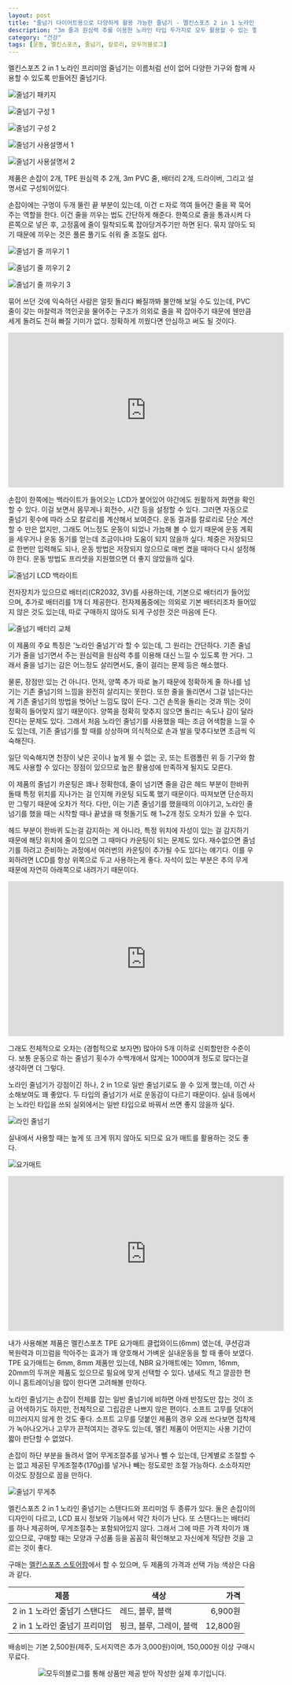 ```yaml
---
layout: post
title: "줄넘기 다이어트용으로 다양하게 활용 가능한 줄넘기 - 멜킨스포츠 2 in 1 노라인 프리미엄 줄넘기"
description: "3m 줄과 원심력 추를 이용한 노라인 타입 두가지로 모두 활용할 수 있는 멜킨의 프리미엄 줄넘기를 사용해봤다."
category: "건강"
tags: [운동, 멜킨스포츠, 줄넘기, 칼로리, 모두의블로그]
---
```


멜킨스포츠 2 in 1 노라인 프리미엄 줄넘기는
이름처럼 선이 없어 다양한 기구와 함께 사용할 수 있도록 만들어진 줄넘기다.

![줄넘기 패키지](https://lh3.googleusercontent.com/ue6Vq5yAZeK5V7kcOplVrlEVBVkwpIgmxqifQbTVIivd3eeG0J1Ir71kXsFc1bd6CFXYW1HhUihq3w=s560)

![줄넘기 구성 1](https://lh3.googleusercontent.com/vvLjJowa81qN6nCJh3OyMklQImlz4uz5nzgj1E2ED1U2mABVx7_HzORfeBgMvGDQnR4EnJtxV0l1KA=s560)

![줄넘기 구성 2](https://lh3.googleusercontent.com/w7iOE7SfvLZW93r-dNwzq4WE6KzXdOSS3vdiIjdlQoVDKsmCHobP6IEH0YDDGkc2drxREUjfZog6bQ=s560)

![줄넘기 사용설명서 1](https://lh3.googleusercontent.com/VxM_3YJ0cz2nIABHqw1yH0VAPqyEhd_7SuceUgN5D_YxgcCimP8T_MD_dVmJzJNMVUT7p9B20T9amA=s560)

![줄넘기 사용설명서 2](https://lh3.googleusercontent.com/g20p96PYoM2BYf9G50tQZfLg37Y21NOe7OJTlwKO3CQ45e3ZWYcPj-_zg312nTWIZF4EpkfqzQzhHw=s560)

제품은 손잡이 2개, TPE 원심력 추 2개, 3m PVC 줄, 배터리 2개, 드라이버, 그리고 설명서로 구성되어있다.

손잡이에는 구멍이 두개 뚤린 끝 부분이 있는데,
이건 ㄷ자로 꺽여 들어간 줄을 꽉 묵어주는 역할을 한다.
이건 줄을 끼우는 법도 간단하게 해준다.
한쪽으로 줄을 통과시켜 다른쪽으로 넣은 후,
고정홈에 줄이 밀착되도록 잡아당겨주기만 하면 된다.
묶지 않아도 되기 때문에 끼우는 것은 풀론 풀기도 쉬워 줄 조절도 쉽다.

![줄넘기 줄 끼우기 1](https://lh3.googleusercontent.com/PSMQoCFtkEqfCMJz3x0v-xNhcCjygGb_HuuLySxlkZdVd41R1H_kwb6E0d1qUe4CXFzBh3g5NT4mJg=s560)

![줄넘기 줄 끼우기 2](https://lh3.googleusercontent.com/TmjfT_HUQuWjsl35BkGraIV_P45dHjJudd9s26x2M77SlLRZbthjzQrM9cy0FxOCVnQijEm-d1Y4AA=s560)

![줄넘기 줄 끼우기 3](https://lh3.googleusercontent.com/8sFeDTlTqt9EZpM5cRWZk9jJX5c49EOgTntSTCnSzDrpoeGg9YpdFLdhCvNyZfln057T31b015vyAw=s560)

묶어 쓰던 것에 익숙하던 사람은 얼핏 돌리다 빠질까봐 불안해 보일 수도 있는데,
PVC 줄이 갖는 마찰력과 꺽인곳을 물어주는 구조가 의외로 줄을 꽉 잡아주기 때문에
웬만큼 세게 돌려도 전혀 빠질 기미가 없다.
정확하게 끼웠다면 안심하고 써도 될 것이다.

<center><iframe width="560" height="315" src="https://www.youtube.com/embed/C3mutahz7nA" frameborder="0" allow="accelerometer; autoplay; encrypted-media; gyroscope; picture-in-picture" allowfullscreen></iframe></center>

손잡이 한쪽에는 백라이트가 들어오는 LCD가 붙어있어 야간에도 원활하게 화면을 확인할 수 있다.
이걸 보면서 몸무게나 회전수, 시간 등을 설정할 수 있다.
그러면 자동으로 줄넘기 횟수에 따라 소모 칼로리를 계산해서 보여준다.
운동 결과를 칼로리로 단순 계산할 수 만은 없지만,
그래도 어느정도 운동이 되었나 가늠해 볼 수 있기 때문에
운동 계획을 세우거나 운동 동기를 얻는데 조금이나마 도움이 되지 않을까 싶다.
체중은 저장되므로 한번만 입력해도 되나,
운동 방법은 저장되지 않으므로 매번 켰을 때마다 다시 설정해야 한다.
운동 방법도 프리셋을 지원했으면 더 좋지 않았을까 싶다.

![줄넘기 LCD 백라이트](https://lh3.googleusercontent.com/U0l0PFG2OJbnCEixlwbED8UKpqRAAcKHshX8_YxEk3IBKzpaHlw8Z0-Tim2nRwV0fyLbq4trcCZjxw=s560)

전자장치가 있으므로 배터리(CR2032, 3V)를 사용하는데,
기본으로 배터리가 들어있으며,
추가로 배터리를 1개 더 제공한다.
전자제품중에는 의외로 기본 배터리조차 들어있지 않은 것도 있는데,
따로 구매하지 않아도 되게 구성한 것은 마음에 든다.

![줄넘기 배터리 교체](https://lh3.googleusercontent.com/DQ-1reimdpUSYi4h66cc_bMn9phb1ABBbH3SerqJRzA3oQz8P31-tkfJzoLH47mF39wRtC--h_h4ew=s560)

이 제품의 주요 특징은 '노라인 줄넘기'라 할 수 있는데, 그 원리는 간단하다.
기존 줄넘기가 줄을 넘기면서 주는 원심력을 원심력 추를 이용해 대신 느낄 수 있도록 한 거다.
그래서 줄을 넘기는 감은 어느정도 살리면서도,
줄이 걸리는 문제 등은 해소했다.

물론, 장점만 있는 건 아니다.
먼저, 양쪽 추가 따로 놀기 때문에 정확하게 줄 하나를 넘기는 기존 줄넘기의 느낌을 완전히 살리지는 못한다.
또한 줄을 돌리면서 그걸 넘는다는게 기존 줄넘기의 방법을 벗어난 느낌도 많이 든다.
그건 손목을 돌리는 것과 뛰는 것이 정확히 들어맞지 않기 때문이다.
양쪽을 정확히 맞추지 않으면 돌리는 속도나 감이 달라진다는 문제도 있다.
그래서 처음 노라인 줄넘기를 사용했을 때는 조금 어색함을 느낄 수도 있는데,
기존 줄넘기를 할 때를 상상하며 의식적으로 손과 발을 맞추다보면 조금씩 익숙해진다.

일단 익숙해지면 천장이 낮은 곳이나 높게 뛸 수 없는 곳,
또는 트램폴린 위 등 기구와 함께도 사용할 수 있다는 장점이 있으므로
높은 활용성에 만족하게 될지도 모른다.

이 제품의 줄넘기 카운팅은 꽤나 정확한데,
줄이 넘기면 줄을 감은 헤드 부분이 한바퀴 돌때
특정 위치를 지나가는 걸 인지해 카운팅 되도록 했기 때문이다.
따져보면 단순하지만 그렇기 때문에 오차가 적다.
다만, 이는 기존 줄넘기를 했을때의 이야기고,
노라인 줄넘기를 했을 때는 시작할 때나 끝냈을 때 헛돌기도 해 1~2개 정도 오차가 있을 수 있다.

헤드 부분이 한바퀴 도는걸 감지하는 게 아니라,
특정 위치에 자성이 있는 걸 감지하기 때문에
해당 위치에 줄이 있으면 그 때마다 카운팅이 되는 문제도 있다.
재수없으면 줄넘기를 하려고 준비하는 과정에서 여러번의 카운팅이 추가될 수도 있다는 얘기다.
이를 우회하려면 LCD를 항상 위쪽으로 두고 사용하는게 좋다.
자석이 있는 부분은 추의 무게 때문에 자연히 아래쪽으로 내려가기 때문이다.

<center><iframe width="560" height="315" src="https://www.youtube.com/embed/ke8H_dxtJ3A" frameborder="0" allow="accelerometer; autoplay; encrypted-media; gyroscope; picture-in-picture" allowfullscreen></iframe></center>

그래도 전체적으로 오차는 (경험적으로 보자면) 많아야 5개 이하로 신뢰할만한 수준이다.
보통 운동으로 하는 줄넘기 횟수가 수백개에서 많게는 1000여개 정도로 많다는걸 생각하면 더 그렇다.

노라인 줄넘기가 강점이긴 하나, 2 in 1으로 일반 줄넘기로도 쓸 수 있게 했는데,
이건 사소해보여도 꽤 좋았다.
두 타입의 줄넘기가 서로 운동감이 다르기 때문이다.
실내 등에서는 노라인 타입을 쓰되 실외에서는 일반 타입으로 바꿔서 쓰면 좋지 않을까 싶다.

![라인 줄넘기](https://lh3.googleusercontent.com/R6yAbpF8bgbzUywEm6HeMb_Xurddl3ZyXMfS_0SXhA9C4-CtZDFWNssTc54wqis5BulDTj5ki2cFIg=s560)

실내에서 사용할 때는 높게 또 크게 뛰지 않아도 되므로 요가 매트를 활용하는 것도 좋다.

![요가매트](https://lh3.googleusercontent.com/jnTaLKJaP7E15wBn7rk7e9ih5CNgI7W_TxbB48m4Y_I-y6FwHYV5p2k3ylvkS_2n3EySXX6YxeWyaA=s560)

<center><iframe width="560" height="315" src="https://www.youtube.com/embed/bjr-4-iwsvE" frameborder="0" allow="accelerometer; autoplay; encrypted-media; gyroscope; picture-in-picture" allowfullscreen></iframe></center>

내가 사용해본 제품은 멜킨스포츠 TPE 요가매트 클럽와이드(6mm) 였는데,
쿠션감과 복원력과 미끄럼을 막아주는 효과가 꽤 양호해서 가벼운 실내운동을 할 때 좋아 보였다.
TPE 요가매트는 6mm, 8mm 제품만 있는데,
NBR 요가매트에는 10mm, 16mm, 20mm의 두꺼운 제품도 있으므로 필요에 맞게 선택할 수 있다.
냄새도 적고 깔끔한 편이니 홈트레이닝을 많이 한다면 고려해볼 만하다.

노라인 줄넘기는 손잡이 전체를 잡는 일반 줄넘기에 비하면 아래 반정도만 잡는 것이 조금 어색하기도 하지만,
전체적으로 그립감은 나쁘지 않은 편이다.
소프트 고무를 덧대어 미끄러지지 않게 한 것도 좋다.
소프트 고무를 덧붙인 제품의 경우 오래 쓰다보면 접착제가 녹아나오거나 고무가 끈적여지는 경우도 있는데,
멜킨 제품이 어떤지는 사용 기간이 짧아 판단할 수 없었다.

손잡이 하단 부분을 돌려서 열어 무게조절추를 넣거나 뺄 수 있는데,
단계별로 조절할 수는 없고 제공된 무게조절추(170g)를 넣거나 빼는 정도로만 조절 가능하다.
소소하지만 이것도 장점으로 꼽을 만하다.

![줄넘기 무게추](https://lh3.googleusercontent.com/IIHDON-10-kibOnkP0MJEHbC--_cscwldDiRqOKSZabL3mIX_Gj9fOHQZYE5soTWtpcE_fEiGxEvjA=s560)

멜킨스포츠 2 in 1 노라인 줄넘기는 스탠다드와 프리미엄 두 종류가 있다.
둘은 손잡이의 디자인이 다르고,
LCD 표시 정보와 기능에서 약간 차이가 난다.
또 스탠다느는 배터리를 하나 제공하며, 무게조절추는 포함되어있지 않다.
그래서 그에 따른 가격 차이가 꽤 있으므로,
구매할 때는 모양과 구성품 등을 꼼꼼히 확인해보고
자신에게 적당한 것을 고르는 것이 좋다.

구매는 [멜킨스포츠 스토어팜](https://smartstore.naver.com/melkinsports/products/2447978427)에서 할 수 있으며,
두 제품의 가격과 선택 가능 색상은 다음과 같다.

제품                          | 색상                     | 가격
------------------------------|--------------------------|---------:
2 in 1 노라인 줄넘기 스탠다드 | 레드, 블루, 블랙         |  6,900원
2 in 1 노라인 줄넘기 프리미엄 | 핑크, 블루, 그레이, 블랙 | 12,800원

배송비는 기본 2,500원(제주, 도서지역은 추가 3,000원)이며,
150,000원 이상 구매시 무료다.



<center><img src="https://moduad.com/img/sponser_img.php?mb_mb=reznoagmailcom&wr_wr=407400&bo_table=life&p_wr_wr=26008" alt="모두의블로그를 통해 상품만 제공 받아 작성한 실제 후기입니다." /></center>
